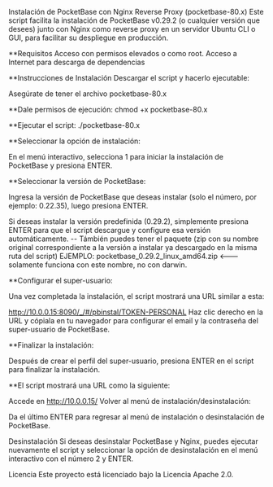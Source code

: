 Instalación de PocketBase con Nginx Reverse Proxy (pocketbase-80.x)
Este script facilita la instalación de PocketBase v0.29.2 (o cualquier versión que desees) junto con Nginx como reverse proxy en un servidor Ubuntu CLI o GUI, para facilitar su despliegue en producción.

**Requisitos
Acceso con permisos elevados o como root.
Acceso a Internet para descarga de dependencias

**Instrucciones de Instalación
Descargar el script y hacerlo ejecutable:

Asegúrate de tener el archivo pocketbase-80.x

**Dale permisos de ejecución:
chmod +x pocketbase-80.x

**Ejecutar el script:
./pocketbase-80.x

**Seleccionar la opción de instalación:

En el menú interactivo, selecciona 1 para iniciar la instalación de PocketBase y presiona ENTER.

**Seleccionar la versión de PocketBase:

Ingresa la versión de PocketBase que deseas instalar (solo el número, por ejemplo: 0.22.35), luego presiona ENTER.

Si deseas instalar la versión predefinida (0.29.2), simplemente presiona ENTER para que el script descargue y configure esa versión automáticamente.
-- Támbién puedes tener el paquete (zip con su nombre original correspondiente a la versión a instalar ya descargado en la misma ruta del script) EJEMPLO: pocketbase_0.29.2_linux_amd64.zip   <--- solamente funciona con este nombre, no con darwin.

**Configurar el super-usuario:

Una vez completada la instalación, el script mostrará una URL similar a esta:

http://10.0.0.15:8090/_/#/pbinstal/TOKEN-PERSONAL
Haz clic derecho en la URL y cópiala en tu navegador para configurar el email y la contraseña del super-usuario de PocketBase.

**Finalizar la instalación:

Después de crear el perfil del super-usuario, presiona ENTER en el script para finalizar la instalación.

**El script mostrará una URL como la siguiente:

Accede en http://10.0.0.15/
Volver al menú de instalación/desinstalación:

Da el último ENTER para regresar al menú de instalación o desinstalación de PocketBase.

Desinstalación
Si deseas desinstalar PocketBase y Nginx, puedes ejecutar nuevamente el script y seleccionar la opción de desinstalación en el menú interactivo con el número 2 y ENTER.

Licencia
Este proyecto está licenciado bajo la Licencia Apache 2.0.

